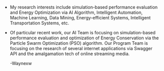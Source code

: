 - My research interests include simulation-based performance evaluation and Energy Optimization via AI Algorithm, Intelligent Automation, Machine Learning, Data Mining, Energy-efficient Systems, Intelligent Transportation Systems, etc.

- Of particular recent work, our AI Team is focusing on simulation-based performance evaluation and optimization of Energy Conservation via the Particle Swarm Optimization (PSO) algorithm. Our Program Team is focusing on the research of several internet applications via Swagger API and the amalgamation tech of online streaming media.

  -Waynexw
